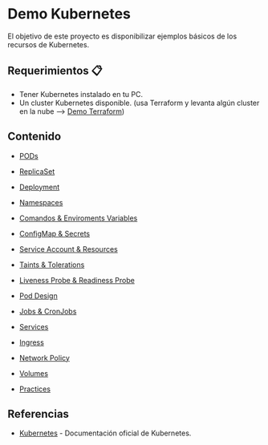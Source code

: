 # Demo Kubernetes
El objetivo de este proyecto es disponibilizar ejemplos básicos de los recursos de Kubernetes.

## Requerimientos 📋

- Tener Kubernetes instalado en tu PC.
- Un cluster Kubernetes disponible. (usa Terraform y levanta algún cluster en la nube --> [Demo Terraform](https://github.com/pablosilvab/demo-terraform-k8s))

## Contenido

- [PODs](01-pods)
- [ReplicaSet](02-replicaset)
- [Deployment](03-deployment)
- [Namespaces](04-namespace)
- [Comandos & Enviroments Variables](05-env-var)
- [ConfigMap & Secrets ](06-configmap-secrets)
- [Service Account & Resources](07-security)
- [Taints & Tolerations](08-taints-tolerations)
- [Liveness Probe & Readiness Probe](09-observability)
- [Pod Design](10-pod-design)
- [Jobs & CronJobs](11-jobs)
- [Services](12-services)
- [Ingress](13-ingress)
- [Network Policy](14-network-policy)
- [Volumes](15-persistence)

- [Practices](exercises)


## Referencias

- [Kubernetes](https://kubernetes.io/docs/concepts/) - Documentación oficial de Kubernetes.

